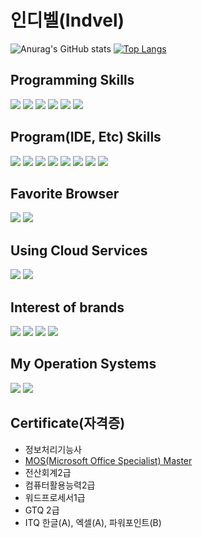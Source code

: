 # 인디벨(Indvel)

![Anurag's GitHub stats](https://github-readme-stats.vercel.app/api?username=Indvel&show_icons=true&theme=merko)
[![Top Langs](https://github-readme-stats.vercel.app/api/top-langs/?username=Indvel&layout=compact&theme=merko)](https://github.com/anuraghazra/github-readme-stats)

## Programming Skills
<p align='left'>
  <img src="https://img.shields.io/badge/Android-3DDC84?style=flat-square&logo=Android&logoColor=white"/>
  <img src="https://img.shields.io/badge/Java-007396?style=flat-square&logo=Java&logoColor=white"/>
  <img src="https://img.shields.io/badge/JavaScript-F7DF1E?style=flat-square&logo=JavaScript&logoColor=white"/>
  <img src="https://img.shields.io/badge/.Net-512BD4?style=flat-square&logo=.Net&logoColor=white"/>
  <img src="https://img.shields.io/badge/Electron-47848F?style=flat-square&logo=Electron&logoColor=white"/>
  <img src="https://img.shields.io/badge/Arduino-00979D?style=flat-square&logo=Arduino&logoColor=white"/>
</p>

## Program(IDE, Etc) Skills
<p align='left'>
  <img src="https://img.shields.io/badge/AndroidStudio-3DDC84?style=flat-square&logo=AndroidStudio&logoColor=white"/>
  <img src="https://img.shields.io/badge/VisualStudio-5C2D91?style=flat-square&logo=VisualStudio&logoColor=white"/>
  <img src="https://img.shields.io/badge/VS Code-007ACC?style=flat-square&logo=VisualStudioCode&logoColor=white"/>
  <img src="https://img.shields.io/badge/Eclipse-2C2255?style=flat-square&logo=EclipseIDE&logoColor=white"/>
  <img src="https://img.shields.io/badge/Notepad%2B%2B-90E59A?style=flat-square&logo=Notepad%2B%2B&logoColor=black"/>
  <img src="https://img.shields.io/badge/Photoshop-31A8FF?style=flat-square&logo=AdobePhotoshop&logoColor=white"/>
  <img src="https://img.shields.io/badge/AfterEffects-9999FF?style=flat-square&logo=AdobeAfterEffects&logoColor=white"/>
  <img src="https://img.shields.io/badge/MS Office-D83B01?style=flat-square&logo=MicrosoftOffice&logoColor=white"/>
</p>

## Favorite Browser
<p align='left'>
  <img src="https://img.shields.io/badge/Chrome-4285F4?style=flat-square&logo=GoogleChrome&logoColor=white"/>
  <img src="https://img.shields.io/badge/InternetExplorer-0076D6?style=flat-square&logo=InternetExplorer&logoColor=white"/>
</p>

## Using Cloud Services
<p align='left'>
  <img src="https://img.shields.io/badge/Dropbox-0061FF?style=flat-square&logo=Dropbox&logoColor=white"/>
  <img src="https://img.shields.io/badge/GoogleDrive-4285F4?style=flat-square&logo=GoogleDrive&logoColor=white"/>
</p>

## Interest of brands
<p align='left'>
  <img src="https://img.shields.io/badge/Samsung-1428A0?style=flat-square&logo=Samsung&logoColor=white"/>
  <img src="https://img.shields.io/badge/HP-0096D6?style=flat-square&logo=HP&logoColor=white"/>
  <img src="https://img.shields.io/badge/Razer-00FF00?style=flat-square&logo=Razer&logoColor=black"/>
  <img src="https://img.shields.io/badge/Logitech-00B8FC?style=flat-square&logo=Logitech&logoColor=white"/>
</p>

## My Operation Systems
<p align='left'>
  <img src="https://img.shields.io/badge/Windows-0078D6?style=flat-square&logo=Windows&logoColor=white"/>
  <img src="https://img.shields.io/badge/Android-3DDC84?style=flat-square&logo=Android&logoColor=white"/>
</p>


## Certificate(자격증)
<ul>
  <li>정보처리기능사</li>
  <li><a href='/20210905_202616.jpg' target='_blank'>MOS(Microsoft Office Specialist) Master</a></li>
  <li>전산회계2급</li>
  <li>컴퓨터활용능력2급</li>
  <li>워드프로세서1급</li>
  <li>GTQ 2급</li>
  <li>ITQ 한글(A), 엑셀(A), 파워포인트(B)</li>
</ul>

<!--
**Indvel/Indvel** is a ✨ _special_ ✨ repository because its `README.md` (this file) appears on your GitHub profile.

Here are some ideas to get you started:

- 🔭 I’m currently working on ...
- 🌱 I’m currently learning ...
- 👯 I’m looking to collaborate on ...
- 🤔 I’m looking for help with ...
- 💬 Ask me about ...
- 📫 How to reach me: ...
- 😄 Pronouns: ...
- ⚡ Fun fact: ...
-->
